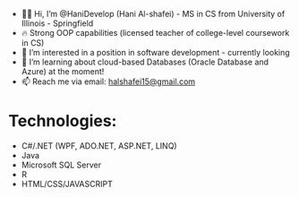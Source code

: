 - 🏳️‍🌈 Hi, I’m @HaniDevelop (Hani Al-shafei) - MS in CS from University of Illinois - Springfield
- 🔥 Strong OOP capabilities (licensed teacher of college-level coursework in CS)
- 👀 I’m interested in a position in software development - currently looking
- 🌱 I’m learning about cloud-based Databases (Oracle Database and Azure) at the moment!
- 📫 Reach me via email: halshafei15@gmail.com

# Technologies:

- C#/.NET (WPF, ADO.NET, ASP.NET, LINQ)
- Java
- Microsoft SQL Server
- R
- HTML/CSS/JAVASCRIPT

<!---
HaniDevelop/HaniDevelop is a ✨ special ✨ repository because its `README.md` (this file) appears on your GitHub profile.
You can click the Preview link to take a look at your changes.
--->
